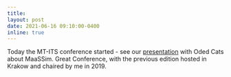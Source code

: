 ```yaml
---
title:
layout: post
date: 2021-06-16 09:10:00-0400
inline: true
---
```


Today the MT-ITS conference started - see our [presentation](/./assets/pdf/MTITS_MaaSSim.pdf) with Oded Cats about MaaSSim. Great Conference, with the previous edition hosted in Krakow and chaired by me in 2019.
